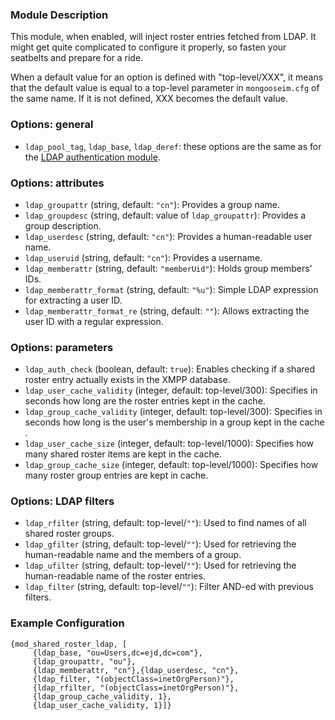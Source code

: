 ### Module Description

This module, when enabled, will inject roster entries fetched from LDAP. 
It might get quite complicated to configure it properly, so fasten your seatbelts and prepare for a ride. 

When a default value for an option is defined with "top-level/XXX", it means that the default value is equal to a top-level parameter in `mongooseim.cfg` of the same name. 
If it is not defined, XXX becomes the default value.

### Options: general

* `ldap_pool_tag`, `ldap_base`, `ldap_deref`: these options are the same as for the [LDAP authentication module](../authentication-backends/LDAP-authentication-module.md#configuration-options).

### Options: attributes

* `ldap_groupattr` (string, default: `"cn"`): Provides a group name.
* `ldap_groupdesc` (string, default: value of `ldap_groupattr`): Provides a group description.
* `ldap_userdesc` (string, default: `"cn"`): Provides a human-readable user name.
* `ldap_useruid` (string, default: `"cn"`): Provides a username.
* `ldap_memberattr` (string, default: `"memberUid"`): Holds group members' IDs.
* `ldap_memberattr_format` (string, default: `"%u"`): Simple LDAP expression for extracting a user ID.
* `ldap_memberattr_format_re` (string, default: `""`): Allows extracting the user ID with a regular expression.

### Options: parameters

* `ldap_auth_check` (boolean, default: `true`): Enables checking if a shared roster entry actually exists in the XMPP database.
* `ldap_user_cache_validity` (integer, default: top-level/300): Specifies in seconds how long are the roster entries kept in the cache. 
* `ldap_group_cache_validity` (integer, default: top-level/300): Specifies in seconds how long is the user's membership in a group kept in the cache .
* `ldap_user_cache_size` (integer, default: top-level/1000): Specifies how many shared roster items are kept in the cache.
* `ldap_group_cache_size` (integer, default: top-level/1000): Specifies how many roster group entries are kept in cache.

### Options: LDAP filters

* `ldap_rfilter` (string, default: top-level/`""`): Used to find names of all shared roster groups.
* `ldap_gfilter` (string, default: top-level/`""`): Used for retrieving the human-readable name and the members of a group.
* `ldap_ufilter` (string, default: top-level/`""`): Used for retrieving the human-readable name of the roster entries.
* `ldap_filter` (string, default: top-level/`""`): Filter AND-ed with previous filters.

### Example Configuration
```
{mod_shared_roster_ldap, [
     {ldap_base, "ou=Users,dc=ejd,dc=com"},
     {ldap_groupattr, "ou"},
     {ldap_memberattr, "cn"},{ldap_userdesc, "cn"},
     {ldap_filter, "(objectClass=inetOrgPerson)"},
     {ldap_rfilter, "(objectClass=inetOrgPerson)"},
     {ldap_group_cache_validity, 1},
     {ldap_user_cache_validity, 1}]}
```
